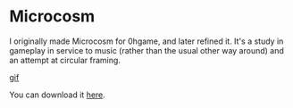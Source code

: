 # Microcosm
I originally made Microcosm for 0hgame, and later refined it. It's a study in gameplay in service to music (rather than the usual other way around) and an attempt at circular framing.

[gif](http://i.imgur.com/ffNr6a5.gif)

You can download it [here](https://samloeschen.itch.io/microcosm).
